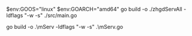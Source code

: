 $env:GOOS="linux"
$env:GOARCH="amd64"
go build -o ./zhgdServAll -ldflags "-w -s" ./src/main.go

go build -o .\mServ -ldflags "-w -s" .\mServ.go